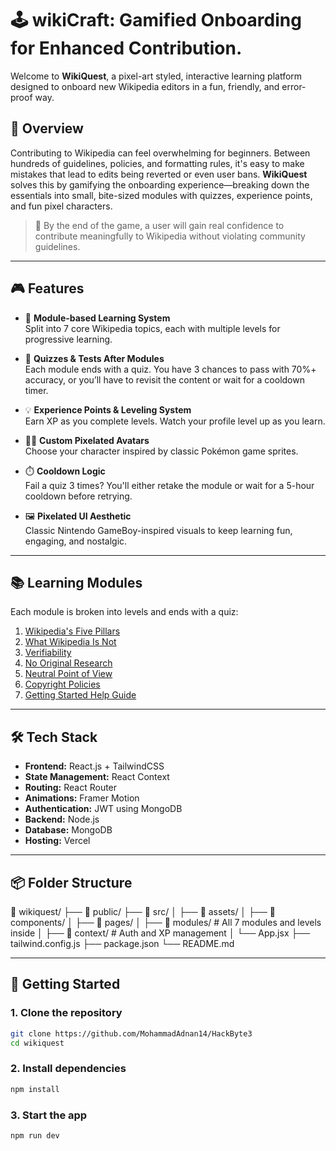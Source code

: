 # 🕹️ wikiCraft: Gamified Onboarding for Enhanced Contribution.

Welcome to **WikiQuest**, a pixel-art styled, interactive learning platform designed to onboard new Wikipedia editors in a fun, friendly, and error-proof way.

## 🚀 Overview

Contributing to Wikipedia can feel overwhelming for beginners. Between hundreds of guidelines, policies, and formatting rules, it's easy to make mistakes that lead to edits being reverted or even user bans. **WikiQuest** solves this by gamifying the onboarding experience—breaking down the essentials into small, bite-sized modules with quizzes, experience points, and fun pixel characters.

> 🎯 By the end of the game, a user will gain real confidence to contribute meaningfully to Wikipedia without violating community guidelines.

---

## 🎮 Features

- 🧠 **Module-based Learning System**  
  Split into 7 core Wikipedia topics, each with multiple levels for progressive learning.

- 🧩 **Quizzes & Tests After Modules**  
  Each module ends with a quiz. You have 3 chances to pass with 70%+ accuracy, or you’ll have to revisit the content or wait for a cooldown timer.

- 💡 **Experience Points & Leveling System**  
  Earn XP as you complete levels. Watch your profile level up as you learn.

- 🧑‍🎨 **Custom Pixelated Avatars**  
  Choose your character inspired by classic Pokémon game sprites.

- ⏱️ **Cooldown Logic**  
  Fail a quiz 3 times? You'll either retake the module or wait for a 5-hour cooldown before retrying.

- 🖼️ **Pixelated UI Aesthetic**  
  Classic Nintendo GameBoy-inspired visuals to keep learning fun, engaging, and nostalgic.

---

## 📚 Learning Modules

Each module is broken into levels and ends with a quiz:
1. [Wikipedia's Five Pillars](https://en.wikipedia.org/wiki/Wikipedia:Five_pillars)
2. [What Wikipedia Is Not](https://en.wikipedia.org/wiki/Wikipedia:What_Wikipedia_is_not)
3. [Verifiability](https://en.wikipedia.org/wiki/Wikipedia:Verifiability)
4. [No Original Research](https://en.wikipedia.org/wiki/Wikipedia:No_original_research)
5. [Neutral Point of View](https://en.wikipedia.org/wiki/Wikipedia:Neutral_point_of_view)
6. [Copyright Policies](https://en.wikipedia.org/wiki/Wikipedia:Copyrights)
7. [Getting Started Help Guide](https://en.wikipedia.org/wiki/Help:Getting_started)

---

## 🛠️ Tech Stack

- **Frontend:** React.js + TailwindCSS  
- **State Management:** React Context
- **Routing:** React Router  
- **Animations:** Framer Motion  
- **Authentication:** JWT using MongoDB  
- **Backend:** Node.js
- **Database:** MongoDB
- **Hosting:** Vercel

---

## 📦 Folder Structure
📁 wikiquest/ ├── 📁 public/ ├── 📁 src/ │ ├── 📁 assets/ │ ├── 📁 components/ │ ├── 📁 pages/ │ ├── 📁 modules/ # All 7 modules and levels inside │ ├── 📁 context/ # Auth and XP management │ └── App.jsx ├── tailwind.config.js ├── package.json └── README.md

---

## 🧙 Getting Started

### 1. Clone the repository

```bash
git clone https://github.com/MohammadAdnan14/HackByte3
cd wikiquest
```

### 2. Install dependencies

```bash
npm install
```

### 3. Start the app

```bash
npm run dev
```
